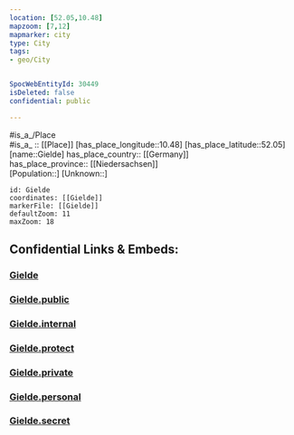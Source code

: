 ```yaml
---
location: [52.05,10.48] 
mapzoom: [7,12] 
mapmarker: city 
type: City
tags:
- geo/City


SpocWebEntityId: 30449
isDeleted: false
confidential: public

---
```

#is_a_/Place  
#is_a_ :: [[Place]] 
[has_place_longitude::10.48] 
[has_place_latitude::52.05] 
[name::Gielde] 
has_place_country:: [[Germany]]  
has_place_province:: [[Niedersachsen]]  
[Population::] 
[Unknown::] 


```leaflet
id: Gielde
coordinates: [[Gielde]] 
markerFile: [[Gielde]] 
defaultZoom: 11 
maxZoom: 18
```


## Confidential Links & Embeds: 

### [Gielde](/_Standards/Earth/Continent/Europe/Europe~Central/Germany/Germany~West/Niedersachsen/counties~Niedersachsen/Wolfenbuettel/cities~Wolfenbüttel/Schladen-Werla/boroughs~Schladen-Werla/Gielde.md) 

### [Gielde.public](/_public/Earth/Continent/Europe/Europe~Central/Germany/Germany~West/Niedersachsen/counties~Niedersachsen/Wolfenbuettel/cities~Wolfenbüttel/Schladen-Werla/boroughs~Schladen-Werla/Gielde.public.md) 

### [Gielde.internal](/_internal/Earth/Continent/Europe/Europe~Central/Germany/Germany~West/Niedersachsen/counties~Niedersachsen/Wolfenbuettel/cities~Wolfenbüttel/Schladen-Werla/boroughs~Schladen-Werla/Gielde.internal.md) 

### [Gielde.protect](/_protect/Earth/Continent/Europe/Europe~Central/Germany/Germany~West/Niedersachsen/counties~Niedersachsen/Wolfenbuettel/cities~Wolfenbüttel/Schladen-Werla/boroughs~Schladen-Werla/Gielde.protect.md) 

### [Gielde.private](/_private/Earth/Continent/Europe/Europe~Central/Germany/Germany~West/Niedersachsen/counties~Niedersachsen/Wolfenbuettel/cities~Wolfenbüttel/Schladen-Werla/boroughs~Schladen-Werla/Gielde.private.md) 

### [Gielde.personal](/_personal/Earth/Continent/Europe/Europe~Central/Germany/Germany~West/Niedersachsen/counties~Niedersachsen/Wolfenbuettel/cities~Wolfenbüttel/Schladen-Werla/boroughs~Schladen-Werla/Gielde.personal.md) 

### [Gielde.secret](/_secret/Earth/Continent/Europe/Europe~Central/Germany/Germany~West/Niedersachsen/counties~Niedersachsen/Wolfenbuettel/cities~Wolfenbüttel/Schladen-Werla/boroughs~Schladen-Werla/Gielde.secret.md)


